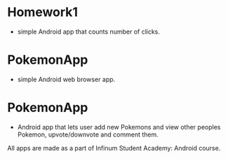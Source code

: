 # Homework1
- simple Android app that counts number of clicks.
# PokemonApp
- simple Android web browser app.
# PokemonApp
- Android app that lets user add new Pokemons and view other peoples Pokemon, upvote/downvote and comment them.

All apps are made as a part of Infinum Student Academy: Android course.
